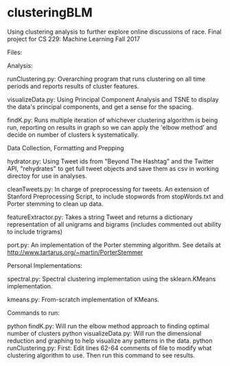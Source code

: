 # clusteringBLM

Using clustering analysis to further explore online discussions of race. Final project for CS 229: Machine Learning Fall 2017

Files:



Analysis:


runClustering.py: Overarching program that runs clustering on all time periods and reports results of cluster features.

visualizeData.py: Using Principal Component Analysis and TSNE to display the data's principal components, and get a sense for the spacing. 

findK.py: Runs multiple iteration of whichever clustering algorithm is being run, reporting on results in graph so we can apply the 'elbow method' and decide on number of clusters k systematically.




Data Collection, Formatting and Prepping


hydrator.py: Using Tweet ids from "Beyond The Hashtag" and the Twitter API, "rehydrates" to get full tweet objects and save them as csv in working directoy for use in analyses.

cleanTweets.py: In charge of preprocessing for tweets. An extension of Stanford Preprocessing Script, to include stopwords from stopWords.txt and Porter stemming to clean up data. 

featureExtractor.py: Takes a string Tweet and returns a dictionary representation of all unigrams and bigrams (includes commented out ability to include trigrams)

port.py: An implementation of the Porter stemming algorithm. See details at http://www.tartarus.org/~martin/PorterStemmer




Personal Implementations:


spectral.py: Spectral clustering implementation using the sklearn.KMeans implementation.

kmeans.py: From-scratch implementation of KMeans.





Commands to run:

python findK.py: Will run the elbow method approach to finding optimal number of clusters
python visualizeData.py: Will run the dimensional reduction and graphing to help visualize any patterns in the data.
python runClustering.py: 
		First: Edit lines 62-64 comments of file to modify what clustering algorithm to use. Then run this command to see results.